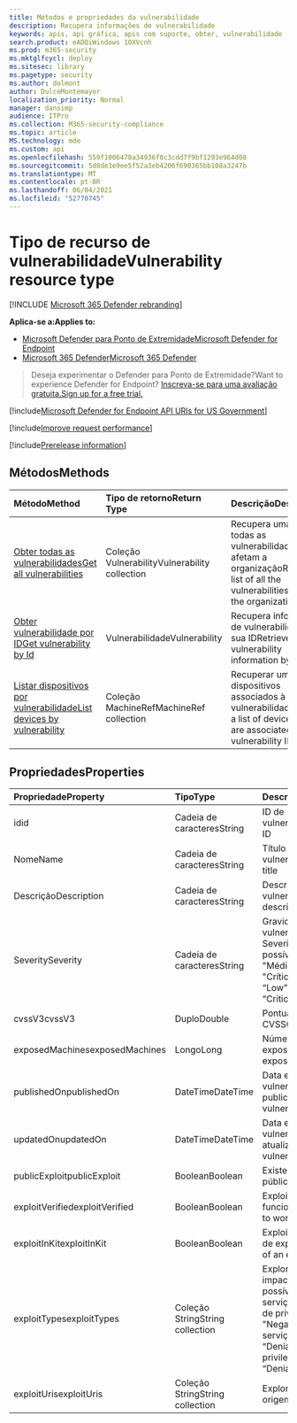 ```yaml
---
title: Métodos e propriedades da vulnerabilidade
description: Recupera informações de vulnerabilidade
keywords: apis, api gráfica, apis com suporte, obter, vulnerabilidade
search.product: eADQiWindows 10XVcnh
ms.prod: m365-security
ms.mktglfcycl: deploy
ms.sitesec: library
ms.pagetype: security
ms.author: dolmont
author: DulceMontemayor
localization_priority: Normal
manager: dansimp
audience: ITPro
ms.collection: M365-security-compliance
ms.topic: article
MS.technology: mde
ms.custom: api
ms.openlocfilehash: 559f1006478a34936f8c3cdd7f9bf1293e964d08
ms.sourcegitcommit: 5d8de3e9ee5f52a3eb4206f690365bb108a3247b
ms.translationtype: MT
ms.contentlocale: pt-BR
ms.lasthandoff: 06/04/2021
ms.locfileid: "52770745"
---
```

# <a name="vulnerability-resource-type"></a><span data-ttu-id="514cc-104">Tipo de recurso de vulnerabilidade</span><span class="sxs-lookup"><span data-stu-id="514cc-104">Vulnerability resource type</span></span>

[!INCLUDE [Microsoft 365 Defender rebranding](../../includes/microsoft-defender.md)]


<span data-ttu-id="514cc-105">**Aplica-se a:**</span><span class="sxs-lookup"><span data-stu-id="514cc-105">**Applies to:**</span></span>
- [<span data-ttu-id="514cc-106">Microsoft Defender para Ponto de Extremidade</span><span class="sxs-lookup"><span data-stu-id="514cc-106">Microsoft Defender for Endpoint</span></span>](https://go.microsoft.com/fwlink/?linkid=2154037)
- [<span data-ttu-id="514cc-107">Microsoft 365 Defender</span><span class="sxs-lookup"><span data-stu-id="514cc-107">Microsoft 365 Defender</span></span>](https://go.microsoft.com/fwlink/?linkid=2118804)

> <span data-ttu-id="514cc-108">Deseja experimentar o Defender para Ponto de Extremidade?</span><span class="sxs-lookup"><span data-stu-id="514cc-108">Want to experience Defender for Endpoint?</span></span> [<span data-ttu-id="514cc-109">Inscreva-se para uma avaliação gratuita.</span><span class="sxs-lookup"><span data-stu-id="514cc-109">Sign up for a free trial.</span></span>](https://www.microsoft.com/microsoft-365/windows/microsoft-defender-atp?ocid=docs-wdatp-pullalerts-abovefoldlink) 

[!include[Microsoft Defender for Endpoint API URIs for US Government](../../includes/microsoft-defender-api-usgov.md)]

[!include[Improve request performance](../../includes/improve-request-performance.md)]


[!include[Prerelease information](../../includes/prerelease.md)]

## <a name="methods"></a><span data-ttu-id="514cc-110">Métodos</span><span class="sxs-lookup"><span data-stu-id="514cc-110">Methods</span></span>
<span data-ttu-id="514cc-111">Método</span><span class="sxs-lookup"><span data-stu-id="514cc-111">Method</span></span> |<span data-ttu-id="514cc-112">Tipo de retorno</span><span class="sxs-lookup"><span data-stu-id="514cc-112">Return Type</span></span> |<span data-ttu-id="514cc-113">Descrição</span><span class="sxs-lookup"><span data-stu-id="514cc-113">Description</span></span>
:---|:---|:---
[<span data-ttu-id="514cc-114">Obter todas as vulnerabilidades</span><span class="sxs-lookup"><span data-stu-id="514cc-114">Get all vulnerabilities</span></span>](get-all-vulnerabilities.md) | <span data-ttu-id="514cc-115">Coleção Vulnerability</span><span class="sxs-lookup"><span data-stu-id="514cc-115">Vulnerability collection</span></span> | <span data-ttu-id="514cc-116">Recupera uma lista de todas as vulnerabilidades que afetam a organização</span><span class="sxs-lookup"><span data-stu-id="514cc-116">Retrieves a list of all the vulnerabilities affecting the organization</span></span>
[<span data-ttu-id="514cc-117">Obter vulnerabilidade por ID</span><span class="sxs-lookup"><span data-stu-id="514cc-117">Get vulnerability by Id</span></span>](get-vulnerability-by-id.md) | <span data-ttu-id="514cc-118">Vulnerabilidade</span><span class="sxs-lookup"><span data-stu-id="514cc-118">Vulnerability</span></span> | <span data-ttu-id="514cc-119">Recupera informações de vulnerabilidade por sua ID</span><span class="sxs-lookup"><span data-stu-id="514cc-119">Retrieves vulnerability information by its ID</span></span>
[<span data-ttu-id="514cc-120">Listar dispositivos por vulnerabilidade</span><span class="sxs-lookup"><span data-stu-id="514cc-120">List devices by vulnerability</span></span>](get-machines-by-vulnerability.md)| <span data-ttu-id="514cc-121">Coleção MachineRef</span><span class="sxs-lookup"><span data-stu-id="514cc-121">MachineRef collection</span></span> | <span data-ttu-id="514cc-122">Recuperar uma lista de dispositivos associados à ID de vulnerabilidade</span><span class="sxs-lookup"><span data-stu-id="514cc-122">Retrieve a list of devices that are associated with the vulnerability ID</span></span> 


## <a name="properties"></a><span data-ttu-id="514cc-123">Propriedades</span><span class="sxs-lookup"><span data-stu-id="514cc-123">Properties</span></span>
<span data-ttu-id="514cc-124">Propriedade</span><span class="sxs-lookup"><span data-stu-id="514cc-124">Property</span></span> |  <span data-ttu-id="514cc-125">Tipo</span><span class="sxs-lookup"><span data-stu-id="514cc-125">Type</span></span>    |   <span data-ttu-id="514cc-126">Descrição</span><span class="sxs-lookup"><span data-stu-id="514cc-126">Description</span></span>
:---|:---|:---
<span data-ttu-id="514cc-127">id</span><span class="sxs-lookup"><span data-stu-id="514cc-127">id</span></span> | <span data-ttu-id="514cc-128">Cadeia de caracteres</span><span class="sxs-lookup"><span data-stu-id="514cc-128">String</span></span> | <span data-ttu-id="514cc-129">ID de vulnerabilidade</span><span class="sxs-lookup"><span data-stu-id="514cc-129">Vulnerability ID</span></span>
<span data-ttu-id="514cc-130">Nome</span><span class="sxs-lookup"><span data-stu-id="514cc-130">Name</span></span> | <span data-ttu-id="514cc-131">Cadeia de caracteres</span><span class="sxs-lookup"><span data-stu-id="514cc-131">String</span></span> | <span data-ttu-id="514cc-132">Título de vulnerabilidade</span><span class="sxs-lookup"><span data-stu-id="514cc-132">Vulnerability title</span></span>
<span data-ttu-id="514cc-133">Descrição</span><span class="sxs-lookup"><span data-stu-id="514cc-133">Description</span></span> | <span data-ttu-id="514cc-134">Cadeia de caracteres</span><span class="sxs-lookup"><span data-stu-id="514cc-134">String</span></span> | <span data-ttu-id="514cc-135">Descrição da vulnerabilidade</span><span class="sxs-lookup"><span data-stu-id="514cc-135">Vulnerability description</span></span> 
<span data-ttu-id="514cc-136">Severity</span><span class="sxs-lookup"><span data-stu-id="514cc-136">Severity</span></span> | <span data-ttu-id="514cc-137">Cadeia de caracteres</span><span class="sxs-lookup"><span data-stu-id="514cc-137">String</span></span> | <span data-ttu-id="514cc-138">Gravidade da vulnerabilidade.</span><span class="sxs-lookup"><span data-stu-id="514cc-138">Vulnerability Severity.</span></span> <span data-ttu-id="514cc-139">Os valores possíveis são: "Baixo", "Médio", "Alto", "Crítico"</span><span class="sxs-lookup"><span data-stu-id="514cc-139">Possible values are: “Low”, “Medium”, “High”, “Critical”</span></span>
<span data-ttu-id="514cc-140">cvssV3</span><span class="sxs-lookup"><span data-stu-id="514cc-140">cvssV3</span></span> | <span data-ttu-id="514cc-141">Duplo</span><span class="sxs-lookup"><span data-stu-id="514cc-141">Double</span></span> | <span data-ttu-id="514cc-142">Pontuação v3 do CVSS</span><span class="sxs-lookup"><span data-stu-id="514cc-142">CVSS v3 score</span></span>
<span data-ttu-id="514cc-143">exposedMachines</span><span class="sxs-lookup"><span data-stu-id="514cc-143">exposedMachines</span></span> | <span data-ttu-id="514cc-144">Longo</span><span class="sxs-lookup"><span data-stu-id="514cc-144">Long</span></span> | <span data-ttu-id="514cc-145">Número de dispositivos expostos</span><span class="sxs-lookup"><span data-stu-id="514cc-145">Number of exposed devices</span></span>
<span data-ttu-id="514cc-146">publishedOn</span><span class="sxs-lookup"><span data-stu-id="514cc-146">publishedOn</span></span> | <span data-ttu-id="514cc-147">DateTime</span><span class="sxs-lookup"><span data-stu-id="514cc-147">DateTime</span></span> | <span data-ttu-id="514cc-148">Data em que a vulnerabilidade foi publicada</span><span class="sxs-lookup"><span data-stu-id="514cc-148">Date when vulnerability was published</span></span>
<span data-ttu-id="514cc-149">updatedOn</span><span class="sxs-lookup"><span data-stu-id="514cc-149">updatedOn</span></span> | <span data-ttu-id="514cc-150">DateTime</span><span class="sxs-lookup"><span data-stu-id="514cc-150">DateTime</span></span> | <span data-ttu-id="514cc-151">Data em que a vulnerabilidade foi atualizada</span><span class="sxs-lookup"><span data-stu-id="514cc-151">Date when vulnerability was updated</span></span>
<span data-ttu-id="514cc-152">publicExploit</span><span class="sxs-lookup"><span data-stu-id="514cc-152">publicExploit</span></span> | <span data-ttu-id="514cc-153">Boolean</span><span class="sxs-lookup"><span data-stu-id="514cc-153">Boolean</span></span> | <span data-ttu-id="514cc-154">Existe exploração pública</span><span class="sxs-lookup"><span data-stu-id="514cc-154">Public exploit exists</span></span> 
<span data-ttu-id="514cc-155">exploitVerified</span><span class="sxs-lookup"><span data-stu-id="514cc-155">exploitVerified</span></span> | <span data-ttu-id="514cc-156">Boolean</span><span class="sxs-lookup"><span data-stu-id="514cc-156">Boolean</span></span> | <span data-ttu-id="514cc-157">Exploit é verificado para funcionar</span><span class="sxs-lookup"><span data-stu-id="514cc-157">Exploit is verified to work</span></span>
<span data-ttu-id="514cc-158">exploitInKit</span><span class="sxs-lookup"><span data-stu-id="514cc-158">exploitInKit</span></span> | <span data-ttu-id="514cc-159">Boolean</span><span class="sxs-lookup"><span data-stu-id="514cc-159">Boolean</span></span> | <span data-ttu-id="514cc-160">Exploit faz parte de um kit de exploração</span><span class="sxs-lookup"><span data-stu-id="514cc-160">Exploit is part of an exploit kit</span></span>
<span data-ttu-id="514cc-161">exploitTypes</span><span class="sxs-lookup"><span data-stu-id="514cc-161">exploitTypes</span></span> | <span data-ttu-id="514cc-162">Coleção String</span><span class="sxs-lookup"><span data-stu-id="514cc-162">String collection</span></span> | <span data-ttu-id="514cc-163">Explorar impacto.</span><span class="sxs-lookup"><span data-stu-id="514cc-163">Exploit impact.</span></span> <span data-ttu-id="514cc-164">Os valores possíveis são: "Negação de serviço", "Escalonamento de privilégios locais", "Negação de serviço"</span><span class="sxs-lookup"><span data-stu-id="514cc-164">Possible values are: “Denial of service”, “Local privilege escalation”, “Denial of service”</span></span>
<span data-ttu-id="514cc-165">exploitUris</span><span class="sxs-lookup"><span data-stu-id="514cc-165">exploitUris</span></span> | <span data-ttu-id="514cc-166">Coleção String</span><span class="sxs-lookup"><span data-stu-id="514cc-166">String collection</span></span> | <span data-ttu-id="514cc-167">Explorar URLs de origem</span><span class="sxs-lookup"><span data-stu-id="514cc-167">Exploit source URLs</span></span>
